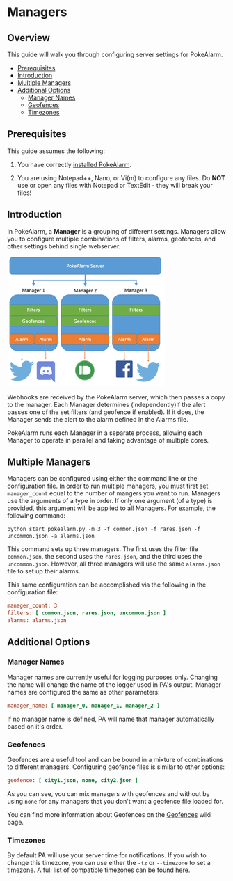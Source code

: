 # Managers

## Overview

This guide will walk you through configuring server settings for PokeAlarm.

* [Prerequisites](#prerequisites)
* [Introduction](#introduction)
* [Multiple Managers](#multiple-managers)
* [Additional Options](#additional-options)
  * [Manager Names](#manager-names)
  * [Geofences](#geofences)
  * [Timezones](#timezones)

## Prerequisites

This guide assumes the following:

1. You have correctly [installed PokeAlarm](../getting-started/installation.html).

2. You are using Notepad++, Nano, or Vi(m) to configure any files. Do **NOT**
use or open any files with Notepad or TextEdit - they will break your files!

## Introduction

In PokeAlarm, a **Manager** is a grouping of different settings. Managers
allow you to configure multiple combinations of filters, alarms, geofences,
and other settings behind single webserver.

![Manager Example](../images/managers.png)

Webhooks are received by the PokeAlarm server, which then passes a copy to the
manager. Each Manager determines (independently)if the alert passes one of the
set filters (and geofence if enabled). If it does, the Manager sends the alert
to the alarm defined in the Alarms file.

PokeAlarm runs each Manager in a separate process, allowing each Manager to
operate in parallel and taking advantage of multiple cores.

## Multiple Managers

Managers can be configured using either the command line or the configuration
file. In order to run multiple managers, you must first set `manager_count`
equal to the number of mangers you want to run. Managers use the arguments of
a type in order. If only one argument (of a type) is provided, this argument
will be applied to all Managers. For example, the following command:

```
python start_pokealarm.py -m 3 -f common.json -f rares.json -f uncommon.json -a alarms.json
```

This command sets up three managers. The first uses the filter file
`common.json`, the second uses the `rares.json`, and the third uses the
`uncommon.json`. However, all three managers will use the same `alarms.json`
file to set up their alarms.

This same configuration can be accomplished via the following in the configuration file:

```ini
manager_count: 3
filters: [ common.json, rares.json, uncommon.json ]
alarms: alarms.json
```

## Additional Options

### Manager Names

Manager names are currently useful for logging purposes only. Changing the name
will change the name of the logger used in PA's output. Manager names are
configured the same as other parameters:

```ini
manager_name: [ manager_0, manager_1, manager_2 ]
```

If no manager name is defined, PA will name that manager automatically based on
it's order.

### Geofences

Geofences are a useful tool and can be bound in a mixture of combinations to
different managers. Configuring geofence files is similar to other options:

```ini
geofence: [ city1.json, none, city2.json ]
```

As you can see, you can mix managers with geofences and without by using `none`
for any managers that you don't want a geofence file loaded for.

You can find more information about Geofences on the [Geofences](geofences.html)
wiki page.

### Timezones

By default PA will use your server time for notifications. If you wish to
change this timezone, you can use either the `-tz` or `--timezone` to set a
timezone. A full list of compatible timezones can be found [here](https://en.wikipedia.org/wiki/List_of_tz_database_time_zones).
